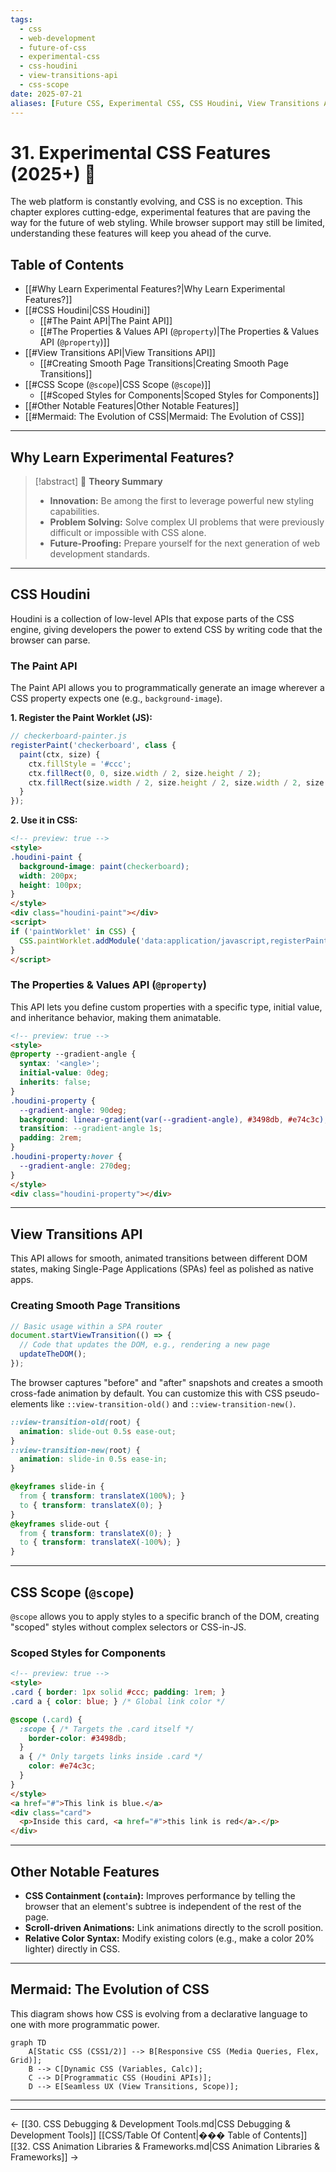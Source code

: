 ```yaml
---
tags:
  - css
  - web-development
  - future-of-css
  - experimental-css
  - css-houdini
  - view-transitions-api
  - css-scope
date: 2025-07-21
aliases: [Future CSS, Experimental CSS, CSS Houdini, View Transitions API, ]
---
```

# 31. Experimental CSS Features (2025+) 🧪

The web platform is constantly evolving, and CSS is no exception. This chapter explores cutting-edge, experimental features that are paving the way for the future of web styling. While browser support may still be limited, understanding these features will keep you ahead of the curve.

## Table of Contents
-   [[#Why Learn Experimental Features?|Why Learn Experimental Features?]]
-   [[#CSS Houdini|CSS Houdini]]
    -   [[#The Paint API|The Paint API]]
    -   [[#The Properties & Values API (`@property`)|The Properties & Values API (`@property`)]]
-   [[#View Transitions API|View Transitions API]]
    -   [[#Creating Smooth Page Transitions|Creating Smooth Page Transitions]]
-   [[#CSS Scope (`@scope`)|CSS Scope (`@scope`)]]
    -   [[#Scoped Styles for Components|Scoped Styles for Components]]
-   [[#Other Notable Features|Other Notable Features]]
-   [[#Mermaid: The Evolution of CSS|Mermaid: The Evolution of CSS]]

---

## Why Learn Experimental Features?

> [!abstract] 🚀 **Theory Summary**
> - **Innovation:** Be among the first to leverage powerful new styling capabilities.
> - **Problem Solving:** Solve complex UI problems that were previously difficult or impossible with CSS alone.
> - **Future-Proofing:** Prepare yourself for the next generation of web development standards.

---

## CSS Houdini

Houdini is a collection of low-level APIs that expose parts of the CSS engine, giving developers the power to extend CSS by writing code that the browser can parse.

### The Paint API

The Paint API allows you to programmatically generate an image wherever a CSS property expects one (e.g., `background-image`).

**1. Register the Paint Worklet (JS):**
```javascript
// checkerboard-painter.js
registerPaint('checkerboard', class {
  paint(ctx, size) {
    ctx.fillStyle = '#ccc';
    ctx.fillRect(0, 0, size.width / 2, size.height / 2);
    ctx.fillRect(size.width / 2, size.height / 2, size.width / 2, size.height / 2);
  }
});
```

**2. Use it in CSS:**
```html
<!-- preview: true -->
<style>
.houdini-paint {
  background-image: paint(checkerboard);
  width: 200px;
  height: 100px;
}
</style>
<div class="houdini-paint"></div>
<script>
if ('paintWorklet' in CSS) {
  CSS.paintWorklet.addModule('data:application/javascript,registerPaint("checkerboard",class{paint(t,s){t.fillStyle%3D"#ccc",t.fillRect(0,0,s.width/2,s.height/2),t.fillRect(s.width/2,s.height/2,s.width/2,s.height/2)}})');
}
</script>
```

### The Properties & Values API (`@property`)

This API lets you define custom properties with a specific type, initial value, and inheritance behavior, making them animatable.

```html
<!-- preview: true -->
<style>
@property --gradient-angle {
  syntax: '<angle>';
  initial-value: 0deg;
  inherits: false;
}
.houdini-property {
  --gradient-angle: 90deg;
  background: linear-gradient(var(--gradient-angle), #3498db, #e74c3c);
  transition: --gradient-angle 1s;
  padding: 2rem;
}
.houdini-property:hover {
  --gradient-angle: 270deg;
}
</style>
<div class="houdini-property"></div>
```

---

## View Transitions API

This API allows for smooth, animated transitions between different DOM states, making Single-Page Applications (SPAs) feel as polished as native apps.

### Creating Smooth Page Transitions

```javascript
// Basic usage within a SPA router
document.startViewTransition(() => {
  // Code that updates the DOM, e.g., rendering a new page
  updateTheDOM();
});
```

The browser captures "before" and "after" snapshots and creates a smooth cross-fade animation by default. You can customize this with CSS pseudo-elements like `::view-transition-old()` and `::view-transition-new()`.

```css
::view-transition-old(root) {
  animation: slide-out 0.5s ease-out;
}
::view-transition-new(root) {
  animation: slide-in 0.5s ease-in;
}

@keyframes slide-in {
  from { transform: translateX(100%); }
  to { transform: translateX(0); }
}
@keyframes slide-out {
  from { transform: translateX(0); }
  to { transform: translateX(-100%); }
}
```

---

## CSS Scope (`@scope`)

`@scope` allows you to apply styles to a specific branch of the DOM, creating "scoped" styles without complex selectors or CSS-in-JS.

### Scoped Styles for Components

```html
<!-- preview: true -->
<style>
.card { border: 1px solid #ccc; padding: 1rem; }
.card a { color: blue; } /* Global link color */

@scope (.card) {
  :scope { /* Targets the .card itself */
    border-color: #3498db;
  }
  a { /* Only targets links inside .card */
    color: #e74c3c;
  }
}
</style>
<a href="#">This link is blue.</a>
<div class="card">
  <p>Inside this card, <a href="#">this link is red</a>.</p>
</div>
```

---

## Other Notable Features

-   **CSS Containment (`contain`):** Improves performance by telling the browser that an element's subtree is independent of the rest of the page.
-   **Scroll-driven Animations:** Link animations directly to the scroll position.
-   **Relative Color Syntax:** Modify existing colors (e.g., make a color 20% lighter) directly in CSS.

---

## Mermaid: The Evolution of CSS

This diagram shows how CSS is evolving from a declarative language to one with more programmatic power.

```mermaid
graph TD
    A[Static CSS (CSS1/2)] --> B[Responsive CSS (Media Queries, Flex, Grid)];
    B --> C[Dynamic CSS (Variables, Calc)];
    C --> D[Programmatic CSS (Houdini APIs)];
    D --> E[Seamless UX (View Transitions, Scope)];
``` 


---



---
← [[30. CSS Debugging & Development Tools.md|CSS Debugging & Development Tools]] [[CSS/Table Of Content|��� Table of Contents]] [[32. CSS Animation Libraries & Frameworks.md|CSS Animation Libraries & Frameworks]] →
